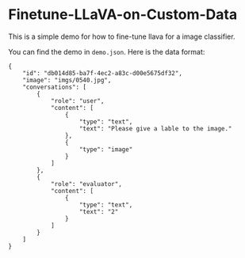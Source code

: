 # Finetune-LLaVA-on-Custom-Data
This is a simple demo for how to fine-tune llava for a image classifier.

You can find the demo in `demo.json`. Here is the data format:
```
{
    "id": "db014d85-ba7f-4ec2-a83c-d00e5675df32",
    "image": "imgs/0540.jpg",
    "conversations": [
        {
            "role": "user",
            "content": [
                {
                    "type": "text",
                    "text": "Please give a lable to the image."
                },
                {
                    "type": "image"
                }
            ]
        },
        {
            "role": "evaluator",
            "content": [
                {
                    "type": "text",
                    "text": "2"
                }
            ]
        }
    ]
}
```
